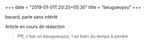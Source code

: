 +++
date = "2019-01-01T:20:20+05:30"
title = "beugueuyou"
+++

bavard, parle sans intérêt
<!--more-->
Article en cours de rédaction

> Pff, c'est un beugueuyou, t'as bien du temps à perdre